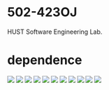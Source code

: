 # 502-423OJ
HUST Software Engineering Lab.

# dependence
![](https://img.shields.io/badge/license-GPL-green)
![](https://img.shields.io/badge/vue-2.6.11-blue)
![](https://img.shields.io/badge/Python-3.6.9-blue)
![](https://img.shields.io/badge/Django-3.1.5-blue)
![](https://img.shields.io/badge/djangorestframework-3.13.0-blue)
![](https://img.shields.io/badge/django-cors-headers-blue)
![](https://img.shields.io/badge/django-filter-blue)
![](https://img.shields.io/badge/django-mysql-blue)
![](https://img.shields.io/badge/markdown-blue)
![](https://img.shields.io/badge/celery-blue)
![](https://img.shields.io/badge/django-redis-blue)
